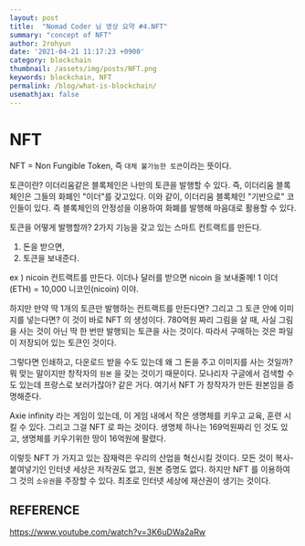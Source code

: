 ```yaml
---
layout: post
title:  "Nomad Coder 님 영상 요약 #4.NFT"
summary: "concept of NFT"
author: 2rohyun
date: '2021-04-21 11:17:23 +0900'
category: blockchain
thumbnail: /assets/img/posts/NFT.png 
keywords: blockchain, NFT
permalink: /blog/what-is-blockchain/
usemathjax: false
---
```

# NFT

NFT = Non Fungible Token, 즉 `대체 불가능한 토큰`이라는 뜻이다.

토큰이란? 이더리움같은 블록체인은 나만의 토큰을 발행할 수 있다. 즉, 이더리움 블록체인은 그들의 화폐인 "이더"를 갖고있다. 이와 같이, 이더리움 블록체인 "기반으로" 코인들이 있다. 즉 블록체인의 안정성을 이용하여 화폐를 발행해 마음대로 활용할 수 있다. 

토큰을 어떻게 발행할까? 2가지 기능을 갖고 있는 스마트 컨트랙트를 만든다. 
1. 돈을 받으면,
2. 토큰을 보내준다. 

ex ) nicoin 컨트랙트를 만든다. 이더나 달러를 받으면 nicoin 을 보내줄께! 1 이더(ETH) = 10,000 니코인(nicoin) 이야.

하지만 만약 딱 1개의 토큰만 발행하는 컨트랙트를 만든다면? 그리고 그 토큰 안에 이미지를 넣는다면? 이 것이 바로 NFT 의 생성이다. 780억원 짜리 그림을 살 때, 사실 그림을 사는 것이 아닌 딱 한 번만 발행되는 토큰을 사는 것이다. 따라서 구매하는 것은 파일이 저장되어 있는 토큰인 것이다. 

그렇다면 인쇄하고, 다운로드 받을 수도 있는데 왜 그 돈을 주고 이미지를 사는 것일까? 뭐 맞는 말이지만 창작자의 `원본` 을 갖는 것이기 때문이다. 모나리자 구글에서 검색할 수도 있는데 프랑스로 보러가잖아? 같은 거다. 여기서 NFT 가 창작자가 만든 원본임을 증명해준다. 

Axie infinity 라는 게임이 있는데, 이 게임 내에서 작은 생명체를 키우고 교육, 훈련 시킬 수 있다. 그리고 그걸 NFT 로 파는 것이다. 생명체 하나는 169억원짜리 인 것도 있고, 생명체를 키우기위한 땅이 16억원에 팔렸다. 

이렇듯 NFT 가 가지고 있는 잠재력은 우리의 산업을 혁신시킬 것이다. 모든 것이 복사-붙여넣기인 인터넷 세상은 저작권도 없고, 원본 증명도 없다. 하지만 NFT 를 이용하여 그 것의 `소유권`을 주장할 수 있다. 최초로 인터넷 세상에 재산권이 생기는 것이다. 

## REFERENCE

https://www.youtube.com/watch?v=3K6uDWa2aRw


